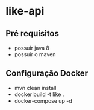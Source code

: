 # like-api

## Pré requisitos
- possuir java 8
- possuir o maven

## Configuração Docker
- mvn clean install
- docker build -t like .
- docker-compose up -d
